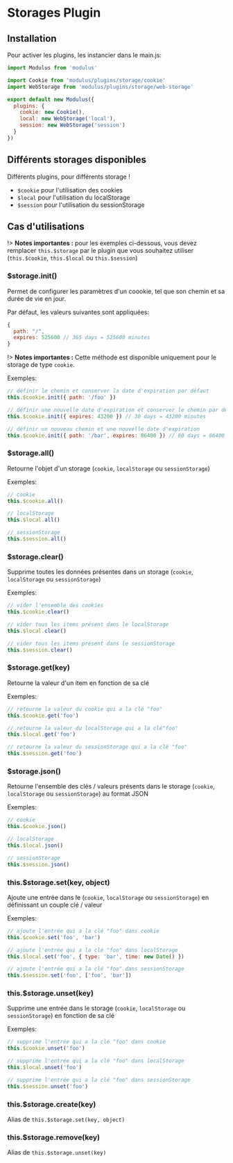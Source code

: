 # Storages Plugin

## Installation

Pour activer les plugins, les instancier dans le main.js:

```js
import Modulus from 'modulus'

import Cookie from 'modulus/plugins/storage/cookie'
import WebStorage from 'modulus/plugins/storage/web-storage'

export default new Modulus({
  plugins: {
    cookie: new Cookie(),
    local: new WebStorage('local'),
    session: new WebStorage('session')
  }
})
```


## Différents storages disponibles

Différents plugins, pour différents storage !

- `$cookie` pour l'utilisation des cookies
- `$local` pour l'utilisation du localStorage
- `$session` pour l'utilisation du sessionStorage


## Cas d'utilisations

!> **Notes importantes :** pour les exemples ci-dessous, vous devez remplacer `this.$storage` par le plugin que vous souhaitez utiliser (`this.$cookie`, `this.$local` ou `this.$session`)


### $storage.init()

Permet de configurer les paramètres d'un coookie, tel que son chemin et sa durée de vie en jour. 

Par défaut, les valeurs suivantes sont appliquées: 
```js
{
  path: "/",
  expires: 525600 // 365 days = 525600 minutes
}
```

!> **Notes importantes :** Cette méthode est disponible uniquement pour le storage de type `cookie`.

Exemples:

```js
// définir le chemin et conserver la date d'expiration par défaut
this.$cookie.init({ path: '/foo' })

// définir une nouvelle date d'expiration et conserver le chemin par défaut
this.$cookie.init({ expires: 43200 }) // 30 days = 43200 minutes

// définir un nouveau chemin et une nouvelle date d'expiration
this.$cookie.init({ path: '/bar', expires: 86400 }) // 60 days = 86400 minutes
```


### $storage.all()

Retourne l'objet d'un storage (`cookie`, `localStorage` ou `sessionStorage`)

Exemples:

```js
// cookie
this.$cookie.all()

// localStorage
this.$local.all()

// sessionStorage
this.$session.all()
```


### $storage.clear()

Supprime toutes les données présentes dans un storage (`cookie`, `localStorage` ou `sessionStorage`)

Exemples:

```js
// vider l'ensemble des cookies
this.$cookie.clear()

// vider tous les items présent dans le localStorage
this.$local.clear()

// vider tous les items présent dans le sessionStorage
this.$session.clear()
```


### $storage.get(key)

Retourne la valeur d'un item en fonction de sa clé

Exemples:

```js
// retourne la valeur du cookie qui a la clé "foo"
this.$cookie.get('foo')

// retourne la valeur du localStorage qui a la clé"foo"
this.$local.get('foo')

// retourne la valeur du sessionStorage qui a la clé "foo"
this.$session.get('foo')
```


### $storage.json()

Retourne l'ensemble des clés / valeurs présents dans le storage (`cookie`, `localStorage` ou `sessionStorage`) au format JSON

Exemples:

```js
// cookie
this.$cookie.json()

// localStorage
this.$local.json()

// sessionStorage
this.$session.json()
```


### this.$storage.set(key, object)

Ajoute une entrée dans le (`cookie`, `localStorage` ou `sessionStorage`) en définissant un couple clé / valeur

Exemples:

```js
// ajoute l'entrée qui a la clé "foo" dans cookie
this.$cookie.set('foo', 'bar')

// ajoute l'entrée qui a la clé "foo" dans localStorage
this.$local.set('foo', { type: 'bar', time: new Date() })

// ajoute l'entrée qui a la clé "foo" dans sessionStorage
this.$session.set('foo', ['foo', 'bar'])
```


### this.$storage.unset(key)

Supprime une entrée dans le storage (`cookie`, `localStorage` ou `sessionStorage`) en fonction de sa clé

Exemples:

```js
// supprime l'entrée qui a la clé "foo" dans cookie
this.$cookie.unset('foo')

// supprime l'entrée qui a la clé "foo" dans localStorage
this.$local.unset('foo')

// supprime l'entrée qui a la clé "foo" dans sessionStorage
this.$session.unset('foo')
```


### this.$storage.create(key)

Alias de `this.$storage.set(key, object)` 


### this.$storage.remove(key)

Alias de `this.$storage.unset(key)` 